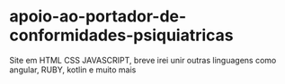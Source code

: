 # apoio-ao-portador-de-conformidades-psiquiatricas
Site em HTML CSS JAVASCRIPT, breve irei unir outras linguagens como angular, RUBY, kotlin e muito mais
